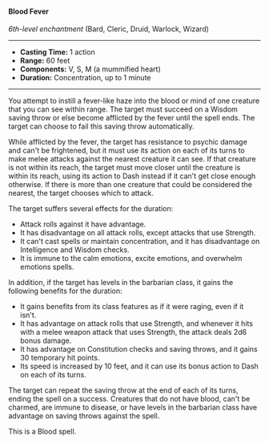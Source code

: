 #### Blood Fever 
*6th-level enchantment* (Bard, Cleric, Druid, Warlock, Wizard)
___
- **Casting Time:** 1 action 
- **Range:** 60 feet 
- **Components:** V, S, M (a mummified heart) 
- **Duration:** Concentration, up to 1 minute 
---
You attempt to instill a fever-like haze into the blood or mind of one creature that you can see within range. The target must succeed on a Wisdom saving throw or else become afflicted by the fever until the spell ends. The target can choose to fail this saving throw automatically. 

While afflicted by the fever, the target has resistance to psychic damage and can't be frightened, but it must use its action on each of its turns to make melee attacks against the nearest creature it can see. If that creature is not within its reach, the target must move closer until the creature is within its reach, using its action to Dash instead if it can't get close enough otherwise. If there is more than one creature that could be considered the nearest, the target chooses which to attack.

The target suffers several effects for the duration: 

* Attack rolls against it have advantage. 
* It has disadvantage on all attack rolls, except attacks that use Strength. 
* It can't cast spells or maintain concentration, and it has disadvantage on Intelligence and Wisdom checks. 
* It is immune to the calm emotions, excite emotions, and overwhelm emotions spells.

In addition, if the target has levels in the barbarian class, it gains the following benefits for the duration: 

* It gains benefits from its class features as if it were raging, even if it isn't. 
* It has advantage on attack rolls that use Strength, and whenever it hits with a melee weapon attack that uses Strength, the attack deals 2d6 bonus damage. 
* It has advantage on Constitution checks and saving throws, and it gains 30 temporary hit points. 
* Its speed is increased by 10 feet, and it can use its bonus action to Dash on each of its turns. 

The target can repeat the saving throw at the end of each of its turns, ending the spell on a success. 
Creatures that do not have blood, can't be charmed, are immune to disease, or have levels in the barbarian class have advantage on saving throws against the spell.

This is a Blood spell.
